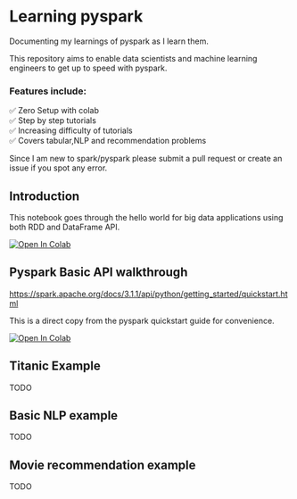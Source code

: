 # Learning pyspark

Documenting my learnings of pyspark as I learn them.

This repository aims to enable data scientists and machine learning engineers to get up to speed with pyspark.

### Features include:

✅ Zero Setup with colab\
✅ Step by step tutorials\
✅ Increasing difficulty of tutorials\
✅ Covers tabular,NLP and recommendation problems


Since I am new to spark/pyspark please submit a pull request or create an issue if you spot any error.

## Introduction

This notebook goes through the hello world for big data applications using both RDD and DataFrame API.

[![Open In Colab](https://colab.research.google.com/assets/colab-badge.svg)](https://colab.research.google.com/github/garyongguanjie/learning-pyspark/blob/master/introduction.ipynb)

## Pyspark Basic API walkthrough

https://spark.apache.org/docs/3.1.1/api/python/getting_started/quickstart.html

This is a direct copy from the pyspark quickstart guide for convenience.

[![Open In Colab](https://colab.research.google.com/assets/colab-badge.svg)](https://colab.research.google.com/github/garyongguanjie/learning-pyspark/blob/master/quickstart.ipynb)

## Titanic Example

TODO

## Basic NLP example

TODO

## Movie recommendation example

TODO
